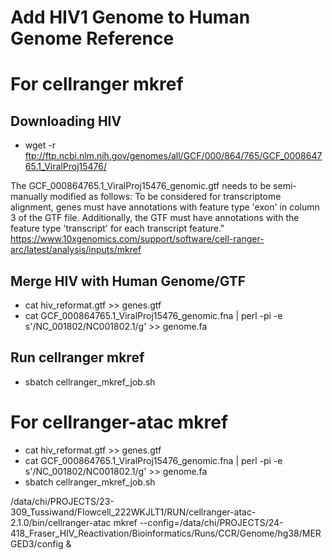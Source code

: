 # Add HIV1 Genome to Human Genome Reference

# For cellranger mkref
## Downloading HIV
- wget -r ftp://ftp.ncbi.nlm.nih.gov/genomes/all/GCF/000/864/765/GCF_000864765.1_ViralProj15476/

The GCF_000864765.1_ViralProj15476_genomic.gtf needs to be semi-manually modified as follows:
To be considered for transcriptome alignment, genes must have annotations with feature type 'exon' in column 3 of the GTF file.
Additionally, the GTF must have annotations with the feature type 'transcript' for each transcript feature."
https://www.10xgenomics.com/support/software/cell-ranger-arc/latest/analysis/inputs/mkref

## Merge HIV with Human Genome/GTF
- cat hiv_reformat.gtf >> genes.gtf 
- cat GCF_000864765.1_ViralProj15476_genomic.fna | perl -pi -e s'/NC_001802/NC001802.1/g' >> genome.fa 

## Run cellranger mkref
- sbatch cellranger_mkref_job.sh

# For cellranger-atac mkref
- cat hiv_reformat.gtf >> genes.gtf 
- cat GCF_000864765.1_ViralProj15476_genomic.fna | perl -pi -e s'/NC_001802/NC001802.1/g' >> genome.fa 
- sbatch cellranger_mkref_job.sh

/data/chi/PROJECTS/23-309_Tussiwand/Flowcell_222WKJLT1/RUN/cellranger-atac-2.1.0/bin/cellranger-atac mkref --config=/data/chi/PROJECTS/24-418_Fraser_HIV_Reactivation/Bioinformatics/Runs/CCR/Genome/hg38/MERGED3/config &
